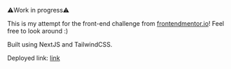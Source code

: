 ⚠️Work in progress⚠️

This is my attempt for the front-end challenge from [frontendmentor.io](https://www.frontendmentor.io/challenges/space-tourism-multipage-website-gRWj1URZ3/hub/space-tourism-multipage-website-kp-FoRqsMy)! 
Feel free to look around :)

Built using NextJS and TailwindCSS.


Deployed link: [link](https://space-tourism-sigma-two.vercel.app)
